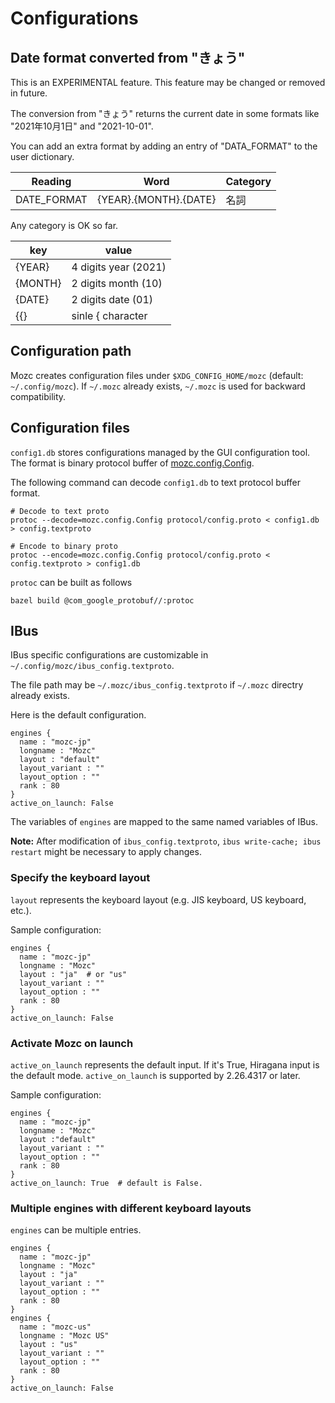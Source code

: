 # Configurations

## Date format converted from "きょう"

This is an EXPERIMENTAL feature. This feature may be changed or removed in
future.

The conversion from "きょう" returns the current date in some formats like
"2021年10月1日" and "2021-10-01".

You can add an extra format by adding an entry of "DATA_FORMAT" to the user
dictionary.

| Reading     | Word                  | Category |
| ----------- | --------------------- | -------- |
| DATE_FORMAT | {YEAR}.{MONTH}.{DATE} | 名詞     |

Any category is OK so far.

| key     | value                |
| ------- | -------------------- |
| {YEAR}  | 4 digits year (2021) |
| {MONTH} | 2 digits month (10)  |
| {DATE}  | 2 digits date (01)   |
| {{}     | sinle { character    |

## Configuration path

Mozc creates configuration files under `$XDG_CONFIG_HOME/mozc` (default:
`~/.config/mozc`). If `~/.mozc` already exists, `~/.mozc` is used for backward
compatibility.

## Configuration files

`config1.db` stores configurations managed by the GUI configuration tool. The
format is binary protocol buffer of
[mozc.config.Config](https://github.com/google/mozc/blob/master/src/protocol/config.proto).

The following command can decode `config1.db` to text protocol buffer format.

```
# Decode to text proto
protoc --decode=mozc.config.Config protocol/config.proto < config1.db > config.textproto
```

```
# Encode to binary proto
protoc --encode=mozc.config.Config protocol/config.proto < config.textproto > config1.db
```

`protoc` can be built as follows

```
bazel build @com_google_protobuf//:protoc
```

## IBus

IBus specific configurations are customizable in
`~/.config/mozc/ibus_config.textproto`.

The file path may be `~/.mozc/ibus_config.textproto` if `~/.mozc` directry
already exists.

Here is the default configuration.

```
engines {
  name : "mozc-jp"
  longname : "Mozc"
  layout : "default"
  layout_variant : ""
  layout_option : ""
  rank : 80
}
active_on_launch: False
```

The variables of `engines` are mapped to the same named variables of IBus.

**Note:** After modification of `ibus_config.textproto`, `ibus write-cache; ibus
restart` might be necessary to apply changes.

### Specify the keyboard layout

`layout` represents the keyboard layout (e.g. JIS keyboard, US keyboard, etc.).

Sample configuration:

```
engines {
  name : "mozc-jp"
  longname : "Mozc"
  layout : "ja"  # or "us"
  layout_variant : ""
  layout_option : ""
  rank : 80
}
active_on_launch: False
```

### Activate Mozc on launch

`active_on_launch` represents the default input. If it's True, Hiragana input is
the default mode. `active_on_launch` is supported by 2.26.4317 or later.

Sample configuration:

```
engines {
  name : "mozc-jp"
  longname : "Mozc"
  layout :"default"
  layout_variant : ""
  layout_option : ""
  rank : 80
}
active_on_launch: True  # default is False.
```

### Multiple engines with different keyboard layouts

`engines` can be multiple entries.

```
engines {
  name : "mozc-jp"
  longname : "Mozc"
  layout : "ja"
  layout_variant : ""
  layout_option : ""
  rank : 80
}
engines {
  name : "mozc-us"
  longname : "Mozc US"
  layout : "us"
  layout_variant : ""
  layout_option : ""
  rank : 80
}
active_on_launch: False
```
